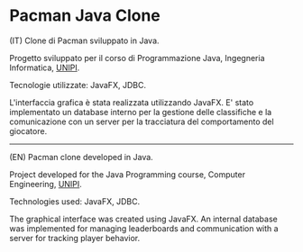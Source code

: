 # Pacman Java Clone
(IT) Clone di Pacman sviluppato in Java.

Progetto sviluppato per il corso di Programmazione Java, Ingegneria Informatica, [UNIPI](https://github.com/Unipisa). 

Tecnologie utilizzate: JavaFX, JDBC.

L'interfaccia grafica è stata realizzata utilizzando JavaFX. 
E' stato implementato un database interno per la gestione delle classifiche e la comunicazione con un server per la tracciatura del comportamento del giocatore.
_________________________________________________________________________________________________________________________________________________________________

(EN) Pacman clone developed in Java.

Project developed for the Java Programming course, Computer Engineering, [UNIPI](https://github.com/Unipisa).

Technologies used: JavaFX, JDBC.

The graphical interface was created using JavaFX.
An internal database was implemented for managing leaderboards and communication with a server for tracking player behavior.

